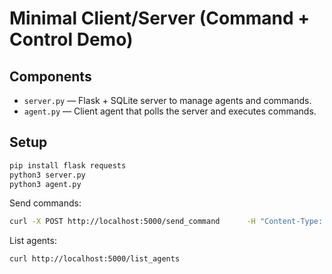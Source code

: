 # Minimal Client/Server (Command + Control Demo)

## Components
- `server.py` — Flask + SQLite server to manage agents and commands.
- `agent.py` — Client agent that polls the server and executes commands.

## Setup
```bash
pip install flask requests
python3 server.py
python3 agent.py
```

Send commands:
```bash
curl -X POST http://localhost:5000/send_command      -H "Content-Type: application/json"      -d '{"agent_id": "<agent-id>", "command": "info"}'
```

List agents:
```bash
curl http://localhost:5000/list_agents
```
